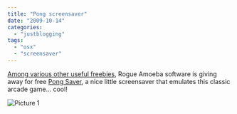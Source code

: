 ```yaml
---
title: "Pong screensaver"
date: "2009-10-14"
categories: 
  - "justblogging"
tags: 
  - "osx"
  - "screensaver"
---
```


[Among various other useful freebies](http://www.rogueamoeba.com/freebies/), Rogue Amoeba software is giving away for free [Pong Saver](http://www.rogueamoeba.com/freebies/download/PongSaver.zip), a nice little screensaver that emulates this classic arcade game... cool!

![Picture 1](/media/static/blog_img/picture-11.png "Picture 1")
